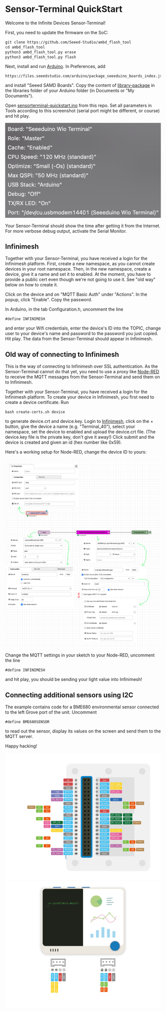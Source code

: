 # Sensor-Terminal QuickStart
Welcome to the Infinite Devices Sensor-Terminal!

First, you need to update the firmware on the SoC:

	git clone https://github.com/Seeed-Studio/ambd_flash_tool
    cd ambd_flash_tool
	python3 ambd_flash_tool.py erase
	python3 ambd_flash_tool.py flash	

Next, install and run [Arduino](https://www.arduino.cc/en/software). In Preferences, add

    https://files.seeedstudio.com/arduino/package_seeeduino_boards_index.json

and install "Seeed SAMD Boards". Copy the content of [library-package](library-package) in the libraries folder of your Arduino folder (in Documents or "My Documents").

Open [sensorterminal-quickstart.ino](sensorterminal-quickstart.ino) from this repo. Set all parameters in Tools according to this screenshot (serial port might be different, or course) and hit play.

![](arduinosettings.png)

Your Sensor-Terminal should show the time after getting it from the Internet. For more verbose debug output, activate the Serial Monitor.

## Infinimesh

Together with your Sensor-Terminal, you have received a login for the Infinimesh platform. First, create a new namespace, as you cannot create devices in your root namespace. Then, in the new namespace, create a device, give it a name and set it to enabled. At the moment, you have to provide a public cert even though we're not going to use it. See "old way" below on how to create it.

Click on the device and on "MQTT Basic Auth" under "Actions". In the popup, click "Enable". Copy the password.

In Arduino, in the tab Configuration.h, uncomment the line

    #define INFINIMESH

and enter your Wifi credentials, enter the device's ID into the TOPIC, change user to your device's name and password to the password you just copied. Hit play. The data from the Sensor-Terminal should appear in Infinimesh.

## Old way of connecting to Infinimesh

This is the way of connecting to Infinimesh over SSL authentication. As the Sensor-Terminal cannot do that yet, you need to use a proxy like [Node-RED](https://nodered.org/#get-started) to receive the MQTT messages from the Sensor-Terminal and send them on to Infinimesh.

Together with your Sensor-Terminal, you have received a login for the Infinimesh platform. To create your device in Infinimesh, you first need to create a device certificate. Run

    bash create-certs.sh device

to generate device.crt and device.key. Login to [Infinimesh](https://console.infinimesh.app/), click on the + button, give the device a name (e.g. "Terminal_40"), select your namespace, set the device to enabled and upload the device.crt file. (The device.key file is the private key, don't give it away!) Click submit and the device is created and given an id (hex number like 0x59). 

Here's a working setup for Node-RED, change the device ID to yours:

![](nodered.png)

Change the MQTT settings in your sketch to your Node-RED, uncomment the line

    #define INFINIMESH

and hit play, you should be sending your light value into Infinimesh!

## Connecting additional sensors using I2C

The example contains code for a BME680 environmental sensor connected to the left Grove port of the unit. Uncomment

    #define BME680SENSOR

to read out the sensor, display its values on the screen and send them to the MQTT server.

Happy hacking!

![](pinout.jpeg)
![](pinout2.jpeg)